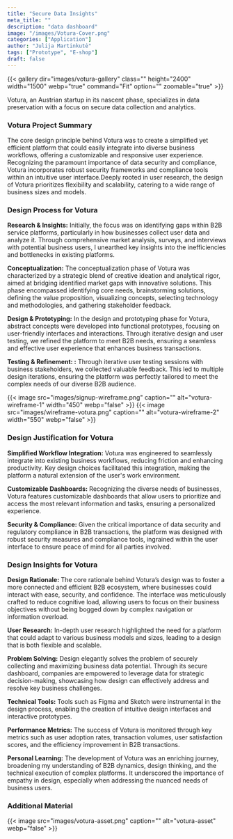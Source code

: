 ```yaml
---
title: "Secure Data Insights"
meta_title: ""
description: "data dashboard"
image: "/images/Votura-Cover.png" 
categories: ["Application"]
author: "Julija Martinkutė"
tags: ["Prototype", "E-shop"]
draft: false
---
```


{{< gallery dir="images/votura-gallery" class="" height="2400" width="1500" webp="true" command="Fit" option="" zoomable="true" >}}

Votura, an Austrian startup in its nascent phase, specializes in data preservation with a focus on secure data collection and analytics.  

### Votura Project Summary

The core design principle behind Votura was to create a simplified yet efficient platform that could easily integrate into diverse business workflows, offering a customizable and responsive user experience.
Recognizing the paramount importance of data security and compliance, Votura incorporates robust security frameworks and compliance tools within an intuitive user interface.Deeply rooted in user research, the design of Votura prioritizes flexibility and scalability, catering to a wide range of business sizes and models.

### Design Process for Votura

**Research & Insights:** 
Initially, the focus was on identifying gaps within B2B service platforms, particularly in how businesses collect user data and analyze it. Through comprehensive market analysis, surveys, and interviews with potential business users, I unearthed key insights into the inefficiencies and bottlenecks in existing platforms.

**Conceptualization:** 
The conceptualization phase of Votura was characterized by a strategic blend of creative ideation and analytical rigor, aimed at bridging identified market gaps with innovative solutions. This phase encompassed identifying core needs, brainstorming solutions, defining the value proposition, visualizing concepts, selecting technology and methodologies, and gathering stakeholder feedback.

**Design & Prototyping:** 
In the design and prototyping phase for Votura, abstract concepts were developed into functional prototypes, focusing on user-friendly interfaces and interactions. Through iterative design and user testing, we refined the platform to meet B2B needs, ensuring a seamless and effective user experience that enhances business transactions.
 
**Testing & Refinement: :** 
Through iterative user testing sessions with business stakeholders, we collected valuable feedback. This led to multiple design iterations, ensuring the platform was perfectly tailored to meet the complex needs of our diverse B2B audience.

{{< image src="images/signup-wireframe.png" caption="" alt="votura-wireframe-1" width="450" webp="false" >}}
{{< image src="images/wireframe-votura.png" caption="" alt="votura-wireframe-2" width="550" webp="false" >}}
 
### Design Justification for Votura

**Simplified Workflow Integration:** Votura was engineered to seamlessly integrate into existing business workflows, reducing friction and enhancing productivity. Key design choices facilitated this integration, making the platform a natural extension of the user's work environment.
 
**Customizable Dashboards:** Recognizing the diverse needs of businesses, Votura features customizable dashboards that allow users to prioritize and access the most relevant information and tasks, ensuring a personalized experience.   

**Security & Compliance:** Given the critical importance of data security and regulatory compliance in B2B transactions, the platform was designed with robust security measures and compliance tools, ingrained within the user interface to ensure peace of mind for all parties involved.
 
### Design Insights for Votura

**Design Rationale:**
The core rationale behind Votura’s design was to foster a more connected and efficient B2B ecosystem, where businesses could interact with ease, security, and confidence. The interface was meticulously crafted to reduce cognitive load, allowing users to focus on their business objectives without being bogged down by complex navigation or information overload.

**User Research:** 
In-depth user research highlighted the need for a platform that could adapt to various business models and sizes, leading to a design that is both flexible and scalable.

**Problem Solving:**
Design elegantly solves the problem of securely collecting and maximizing business data potential. Through its secure dashboard, companies are empowered to leverage data for strategic decision-making, showcasing how design can effectively address and resolve key business challenges.

**Technical Tools:**
Tools such as Figma and Sketch were instrumental in the design process, enabling the creation of intuitive design interfaces and interactive prototypes.

**Performance Metrics:**
The success of Votura is monitored through key metrics such as user adoption rates, transaction volumes, user satisfaction scores, and the efficiency improvement in B2B transactions.

**Personal Learning:**
The development of Votura was an enriching journey, broadening my understanding of B2B dynamics, design thinking, and the technical execution of complex platforms. It underscored the importance of empathy in design, especially when addressing the nuanced needs of business users.

### Additional Material 
 
{{< image src="images/votura-asset.png" caption="" alt="votura-asset" webp="false" >}}
